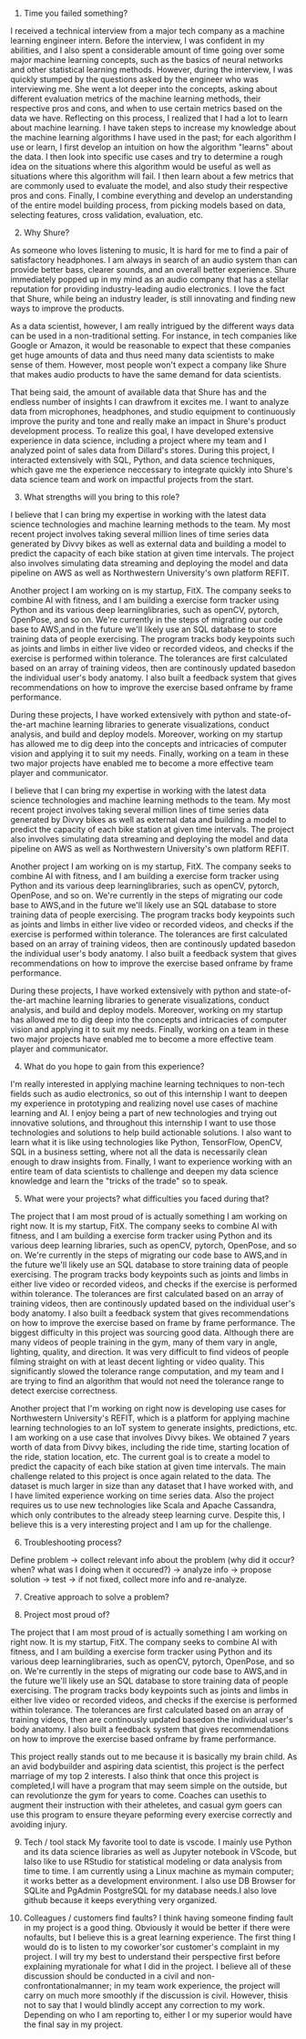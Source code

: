 1. Time you failed something?

I received a technical interview from a major tech company as a machine learning engineer intern. Before the interview, I was confident in my abilities, and I also spent a considerable amount of time going over some major machine learning concepts, such as the basics of neural networks and other statistical learning methods. However, during the interview, I was quickly stumped by the questions asked by the engineer who was interviewing me. She went a lot deeper into the concepts, asking about different evaluation metrics of the machine learning methods, their respective pros and cons, and when to use certain metrics based on the data we have. Reflecting on this process, I realized that I had a lot to learn about machine learning. I have taken steps to increase my knowledge about the machine learning algorithms I have used in the past; for each algorithm I use or learn, I first develop an intuition on how the algorithm "learns" about the data. I then look into specific use cases and try to determine a rough idea on the situations where this algorithm would be useful as well as situations where this algorithm will fail. I then learn about a few metrics that are commonly used to evaluate the model, and also study their respective pros and cons. Finally, I combine everything and develop an understanding of the entire model building process, from picking models based on data, selecting features, cross validation, evaluation, etc.

2. Why Shure?

As someone who loves listening to music, It is hard for me to find a pair of satisfactory headphones. I am always in search of an audio system than can provide better bass, clearer sounds, and an overall better experience. Shure immediately popped up in my mind as an audio company that has a stellar reputation for providing industry-leading audio electronics. I love the fact that Shure, while being an industry leader, is still innovating and finding new ways to improve the products.

As a data scientist, however, I am really intrigued by the different ways data can be used in a non-traditional setting. For instance, in tech companies like Google or Amazon, it would be reasonable to expect that these companies get huge amounts of data and thus need many data scientists to make sense of them. However, most people won't expect a company like Shure that makes audio products to have the same demand for data scientists.

That being said, the amount of available data that Shure has and the endless number of insights I can drawfrom it excites me. I want to analyze data from microphones, headphones, and studio equipment to continuously improve the purity and tone and really make an impact in Shure's product development process. To realize this goal, I have developed extensive experience in data science, including a project where my team and I analyzed point of sales data from Dillard's stores. During this project, I interacted extensively with SQL, Python, and data science techniques, which gave me the experience neccessary to integrate quickly into Shure's data science team and work on impactful projects from the start.

3. What strengths will you bring to this role?

I believe that I can bring my expertise in working with the latest data science technologies and machine learning methods to the team. My most recent project involves taking several million lines of time series data generated by Divvy bikes as well as external data and building a model to predict the capacity of each bike station at given time intervals. The project also involves simulating data streaming and deploying the model and data pipeline on AWS as well as Northwestern University's own platform REFIT. 

Another project I am working on is my startup, FitX. The company seeks to combine AI with fitness, and I am building a exercise form tracker using Python and its various deep learninglibraries, such as openCV, pytorch, OpenPose, and so on. We're currently in the steps of migrating our code base to AWS,and in the future we'll likely use an SQL database to store training data of people exercising. The program tracks body keypoints such as joints and limbs in either live video or recorded videos, and checks if the exercise is performed within tolerance. The tolerances are first calculated based on an array of training videos, then are continously updated basedon the individual user's body anatomy. I also built a feedback system that gives recommendations on how to improve the exercise based onframe by frame performance.

During these projects, I have worked extensively with python and state-of-the-art machine learning libraries to generate visualizations, conduct analysis, and build and deploy models. Moreover, working on my startup has allowed me to dig deep into the concepts and intricacies of computer vision and applying it to suit my needs. Finally, working on a team in these two major projects have enabled me to become a more effective team player and communicator.


I believe that I can bring my expertise in working with the latest data science technologies and machine learning methods to the team. My most recent project involves taking several million lines of time series data generated by Divvy bikes as well as external data and building a model to predict the capacity of each bike station at given time intervals. The project also involves simulating data streaming and deploying the model and data pipeline on AWS as well as Northwestern University's own platform REFIT. 

Another project I am working on is my startup, FitX. The company seeks to combine AI with fitness, and I am building a exercise form tracker using Python and its various deep learninglibraries, such as openCV, pytorch, OpenPose, and so on. We're currently in the steps of migrating our code base to AWS,and in the future we'll likely use an SQL database to store training data of people exercising. The program tracks body keypoints such as joints and limbs in either live video or recorded videos, and checks if the exercise is performed within tolerance. The tolerances are first calculated based on an array of training videos, then are continously updated basedon the individual user's body anatomy. I also built a feedback system that gives recommendations on how to improve the exercise based onframe by frame performance.

During these projects, I have worked extensively with python and state-of-the-art machine learning libraries to generate visualizations, conduct analysis, and build and deploy models. Moreover, working on my startup has allowed me to dig deep into the concepts and intricacies of computer vision and applying it to suit my needs. Finally, working on a team in these two major projects have enabled me to become a more effective team player and communicator.

4. What do you hope to gain from this experience?

I'm really interested in applying machine learning techniques to non-tech fields such as audio electronics, so out of this internship I want to deepen my experience in prototyping and realizing novel use cases of machine learning and AI. I enjoy being a part of new technologies and trying out innovative solutions, and throughout this internship I want to use those technologies and solutions to help build actionable solutions. I also want to learn what it is like using technologies like Python, TensorFlow, OpenCV, SQL in a business setting, where not all the data is necessarily clean enough to draw insights from. Finally, I want to experience working with an entire team of data scientists to challenge and deepen my data science knowledge and learn the "tricks of the trade" so to speak.

5. What were your projects? what difficulties you faced during that?

The project that I am most proud of is actually something I am working on right now. It is my startup, FitX. The company seeks to combine AI with fitness, and I am building a exercise form tracker using Python and its various deep learning libraries, such as openCV, pytorch, OpenPose, and so on. We're currently in the steps of migrating our code base to AWS,and in the future we'll likely use an SQL database to store training data of people exercising. The program tracks body keypoints such as joints and limbs in either live video or recorded videos, and checks if the exercise is performed within tolerance. The tolerances are first calculated based on an array of training videos, then are continously updated based on the individual user's body anatomy. I also built a feedback system that gives recommendations on how to improve the exercise based on frame by frame performance. The biggest difficulty in this project was sourcing good data. Although there are many videos of people training in the gym, many of them vary in angle, lighting, quality, and direction. It was very difficult to find videos of people filming straight on with at least decent lighting or video quality. This significantly slowed the tolerance range computation, and my team and I are trying to find an algorithm that would not need the tolerance range to detect exercise correctness.

Another project that I'm working on right now is developing use cases for Northwestern University's REFIT, which is a platform for applying machine learning technologies to an IoT system to generate insights, predictions, etc. I am working on a use case that involves Divvy bikes. We obtained 7 years worth of data from Divvy bikes, including the ride time, starting location of the ride, station location, etc. The current goal is to create a model to predict the capacity of each bike station at given time intervals. The main challenge related to this project is once again related to the data. The dataset is much larger in size than any dataset that I have worked with, and I have limited experience working on time series data. Also the project requires us to use new technologies like Scala and Apache Cassandra, which only contributes to the already steep learning curve. Despite this, I believe this is a very interesting project and I am up for the challenge.

6. Troubleshooting process?

Define problem -> collect relevant info about the problem (why did it occur? when? what was I doing when it occured?) -> analyze info -> propose solution -> test -> if not fixed, collect more info and re-analyze.

7. Creative approach to solve a problem?



8. Project most proud of?

The project that I am most proud of is actually something I am working on right now. It is my startup, FitX. The company seeks to combine AI with fitness, and I am building a exercise form tracker using Python and its various deep learninglibraries, such as openCV, pytorch, OpenPose, and so on. We're currently in the steps of migrating our code base to AWS,and in the future we'll likely use an SQL database to store training data of people exercising. The program tracks body keypoints such as joints and limbs in either live video or recorded videos, and checks if the exercise is performed within tolerance. The tolerances are first calculated based on an array of training videos, then are continously updated basedon the individual user's body anatomy. I also built a feedback system that gives recommendations on how to improve the exercise based onframe by frame performance.

This project really stands out to me because it is basically my brain child. As an avid bodybuilder and aspiring data scientist, this project is the perfect marriage of my top 2 interests. I also think that once this project is completed,I will have a program that may seem simple on the outside, but can revolutionze the gym for years to come. Coaches can usethis to augment their instruction with their atheletes, and casual gym goers can use this program to ensure theyare peforming every exercise correctly and avoiding injury.

9. Tech / tool stack
My favorite tool to date is vscode. I mainly use Python and its data science libraries as well as Jupyter notebook in VScode, but Ialso like to use RStudio for statistical modeling or data analysis from time to time. I am currently using a Linux machine as mymain computer; it works better as a development environment. I also use DB Browser for SQLite and PgAdmin PostgreSQL for my database needs.I also love github because it keeps everything very organized.

10. Colleagues / customers find faults?
I think having someone finding fault in my project is a good thing. Obviously it would be better if there were nofaults, but I believe this is a great learning experience. The first thing I would do is to listen to my coworker'sor customer's complaint in my project. I will try my best to understand their perspective first before explaining myrationale for what I did in the project. I believe all of these discussion should be conducted in a civil and non-confrontationalmanner; in my team work experience, the project will carry on much more smoothly if the discussion is civil. However, thisis not to say that I would blindly accept any correction to my work. Depending on who I am reporting to, either I or my superior would have the final say in my project.
